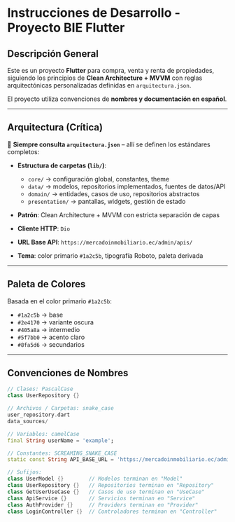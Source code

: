 # Instrucciones de Desarrollo - Proyecto BIE Flutter

## Descripción General
Este es un proyecto **Flutter** para compra, venta y renta de propiedades, siguiendo los principios de **Clean Architecture + MVVM** con reglas arquitectónicas personalizadas definidas en `arquitectura.json`.  

El proyecto utiliza convenciones de **nombres y documentación en español**.  

---

## Arquitectura (Crítica)
🔑 **Siempre consulta `arquitectura.json`** – allí se definen los estándares completos:  

- **Estructura de carpetas (`lib/`)**:  
  - `core/` → configuración global, constantes, theme  
  - `data/` → modelos, repositorios implementados, fuentes de datos/API  
  - `domain/` → entidades, casos de uso, repositorios abstractos  
  - `presentation/` → pantallas, widgets, gestión de estado  

- **Patrón**: Clean Architecture + MVVM con estricta separación de capas  
- **Cliente HTTP**: `Dio`  
- **URL Base API**: `https://mercadoinmobiliario.ec/admin/apis/`  
- **Tema**: color primario `#1a2c5b`, tipografía Roboto, paleta derivada  

---

## Paleta de Colores
Basada en el color primario `#1a2c5b`:  

- `#1a2c5b` → base  
- `#2e4170` → variante oscura  
- `#405a8a` → intermedio  
- `#5f7bb0` → acento claro  
- `#8fa5d6` → secundarios  

---

## Convenciones de Nombres
```dart
// Clases: PascalCase
class UserRepository {}

// Archivos / Carpetas: snake_case
user_repository.dart
data_sources/

// Variables: camelCase
final String userName = 'example';

// Constantes: SCREAMING_SNAKE_CASE
static const String API_BASE_URL = 'https://mercadoinmobiliario.ec/admin/apis/';

// Sufijos:
class UserModel {}        // Modelos terminan en "Model"
class UserRepository {}   // Repositorios terminan en "Repository"
class GetUserUseCase {}   // Casos de uso terminan en "UseCase"
class ApiService {}       // Servicios terminan en "Service"
class AuthProvider {}     // Providers terminan en "Provider"
class LoginController {}  // Controladores terminan en "Controller"
